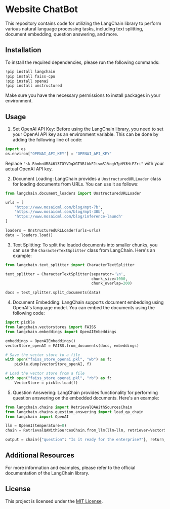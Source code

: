 # Website ChatBot

This repository contains code for utilizing the LangChain library to perform various natural language processing tasks, including text splitting, document embedding, question answering, and more.

## Installation

To install the required dependencies, please run the following commands:

```python
!pip install langchain
!pip install faiss-cpu
!pip install openai
!pip install unstructured
```

Make sure you have the necessary permissions to install packages in your environment.

## Usage

1. Set OpenAI API Key: Before using the LangChain library, you need to set your OpenAI API key as an environment variable. This can be done by adding the following line of code:

```python
import os
os.environ["OPENAI_API_KEY"] = "OPENAI_API_KEY"
```

Replace `"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"` with your actual OpenAI API key.

2. Document Loading: LangChain provides a `UnstructuredURLLoader` class for loading documents from URLs. You can use it as follows:

```python
from langchain.document_loaders import UnstructuredURLLoader

urls = [
    'https://www.mosaicml.com/blog/mpt-7b',
    'https://www.mosaicml.com/blog/mpt-30b',
    'https://www.mosaicml.com/blog/inference-launch'
]

loaders = UnstructuredURLLoader(urls=urls)
data = loaders.load()
```

3. Text Splitting: To split the loaded documents into smaller chunks, you can use the `CharacterTextSplitter` class from LangChain. Here's an example:

```python
from langchain.text_splitter import CharacterTextSplitter

text_splitter = CharacterTextSplitter(separator='\n',
                                      chunk_size=1000,
                                      chunk_overlap=200)

docs = text_splitter.split_documents(data)
```

4. Document Embedding: LangChain supports document embedding using OpenAI's language model. You can embed the documents using the following code:

```python
import pickle
from langchain.vectorstores import FAISS
from langchain.embeddings import OpenAIEmbeddings

embeddings = OpenAIEmbeddings()
vectorStore_openAI = FAISS.from_documents(docs, embeddings)

# Save the vector store to a file
with open("faiss_store_openai.pkl", "wb") as f:
    pickle.dump(vectorStore_openAI, f)

# Load the vector store from a file
with open("faiss_store_openai.pkl", "rb") as f:
    VectorStore = pickle.load(f)
```

5. Question Answering: LangChain provides functionality for performing question answering on the embedded documents. Here's an example:

```python
from langchain.chains import RetrievalQAWithSourcesChain
from langchain.chains.question_answering import load_qa_chain
from langchain import OpenAI

llm = OpenAI(temperature=0)
chain = RetrievalQAWithSourcesChain.from_llm(llm=llm, retriever=VectorStore.as_retriever())

output = chain({"question": "Is it ready for the enterprise?"}, return_only_outputs=True)
```

## Additional Resources

For more information and examples, please refer to the official documentation of the LangChain library.

## License

This project is licensed under the [MIT License](LICENSE).
